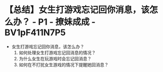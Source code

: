 # 【总结】女生打游戏忘记回你消息，该怎么办？ - P1 - 撩妹成成 - BV1pF411N7P5

-   女生打游戏忘记回你消息，该怎么办？
    1.  如何处理女生打游戏忘记回消息的情况？
    2.  为什么女生在玩游戏时会忘记回消息？
    3.  如何在不打扰女生游戏的情况下提醒她回消息？